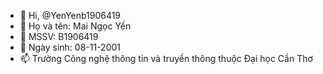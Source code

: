 - 👋 Hi, @YenYenb1906419
- 👀 Họ và tên: Mai Ngọc Yến
- 🌱 MSSV: B1906419
- 💞️ Ngày sinh: 08-11-2001
- 📫 Trường Công nghệ thông tin và truyền thông thuộc Đại học Cần Thơ

<!---
YenYenb1906419/YenYenb1906419 is a ✨ special ✨ repository because its `README.md` (this file) appears on your GitHub profile.
You can click the Preview link to take a look at your changes.
--->

